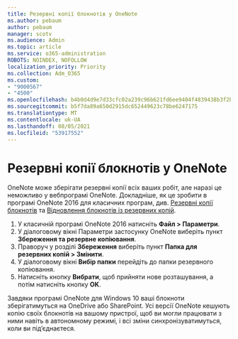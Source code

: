 ```yaml
---
title: Резервні копії блокнотів у OneNote
ms.author: pebaum
author: pebaum
manager: scotv
ms.audience: Admin
ms.topic: article
ms.service: o365-administration
ROBOTS: NOINDEX, NOFOLLOW
localization_priority: Priority
ms.collection: Adm_O365
ms.custom:
- "9000567"
- "4500"
ms.openlocfilehash: b4b0d4d9e7d33cfc02a239c96b621fd6ee9404f4839438b3f2b194ceda54658c
ms.sourcegitcommit: b5f7da89a650d2915dc652449623c78be6247175
ms.translationtype: MT
ms.contentlocale: uk-UA
ms.lasthandoff: 08/05/2021
ms.locfileid: "53917552"
---
```

# <a name="backup-notebooks-in-onenote"></a>Резервні копії блокнотів у OneNote

OneNote може зберігати резервні копії всіх ваших робіт, але наразі це неможливо у вебпрограмі OneNote. Докладніше, як це зробити в програмі OneNote 2016 для класичних програм, див. [Резервні копії блокнотів](https://support.office.com/article/back-up-notes-f58b34b0-611d-435e-87fa-7942a1767af4#id0eaabaaa=2016,_2013,_2010) та [Відновлення блокнотів із резервних копій](https://support.microsoft.com/office/5daf9cb0-6769-4998-a5de-f044fdd0d831).

1. У класичній програмі OneNote 2016 натисніть **Файл > Параметри**.
2. У діалоговому вікні Параметри застосунку OneNote виберіть пункт **Збереження та резервне копіювання**.
3. Праворуч у розділі **Збереження** виберіть пункт **Папка для резервних копій > Змінити**.
4. У діалоговому вікні **Вибір папки** перейдіть до папки резервного копіювання.
5. Натисніть кнопку **Вибрати**, щоб прийняти нове розташування, а потім натисніть кнопку **OK**.

Завдяки програмі OneNote для Windows 10 ваші блокноти зберігатимуться на OneDrive або SharePoint. Усі версії OneNote кешують копію своїх блокнотів на вашому пристрої, щоб ви могли працювати з ними навіть в автономному режимі, і всі зміни синхронізуватимуться, коли ви під’єднаєтеся.
